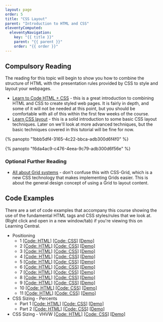 ```yaml
---
layout: page
order: 5
title: "CSS Layout"
parent: "Introduction to HTML and CSS"
eleventyComputed:
  eleventyNavigation:
    key: "{{ title }}"
    parent: "{{ parent }}"
    order: "{{ order }}"
---
```


## Compulsory Reading

The reading for this topic will begin to show you how to combine the structure of HTML with the presentation rules provided by CSS to style and layout your webpages.

-   [Learn to Code HTML + CSS](https://learn.shayhowe.com/html-css/) - this is a great introduction to combining HTML and CSS to create styled web pages. It is fairly in depth, and some of it will not be needed at this point, but you should be comfortable with all of this within the first few weeks of the course.
-   [Learn CSS layout](http://learnlayout.com/) - this is a solid introduction to some basic CSS layout techniques. Later on we'll look at more advanced techniques, but the basic techniques covered in this tutorial will be fine for now.

{% panopto "1bbb5df4-3165-4c22-bbca-adb300d6f4f0" %}

{% panopto "f6da4ac9-c476-4eea-9c79-adb300d6f56e" %}

### Optional Further Reading

-   [All about Grid systems](https://webdesign.tutsplus.com/articles/all-about-grid-systems--webdesign-14471) - don't confuse this with CSS-Grid, which is a new CSS technology that makes implementing Grids easier. This is about the general design concept of using a Grid to layout content.

## Code Examples

There are a set of code examples that accompany this course showing the use of the fundamental HTML tags and CSS styles/rules that we look at. (Right click and open in a new window/tab) if you're viewing this on Learning Central.

-   Positioning
    -   1 [[Code: HTML]](https://github.com/martinjc/introduction-to-html-and-css/blob/master/src/examples/position/1/index.html) [[Code: CSS]](https://github.com/martinjc/introduction-to-html-and-css/blob/master/src/examples/position/1/css/style.css) [[Demo]](https://martinjc.github.io/introduction-to-html-and-css/examples/position/1/)
    -   2 [[Code: HTML]](https://github.com/martinjc/introduction-to-html-and-css/blob/master/src/examples/position/2/index.html) [[Code: CSS]](https://github.com/martinjc/introduction-to-html-and-css/blob/master/src/examples/position/2/css/style.css) [[Demo]](https://martinjc.github.io/introduction-to-html-and-css/examples/position/2/)
    -   3 [[Code: HTML]](https://github.com/martinjc/introduction-to-html-and-css/blob/master/src/examples/position/3/index.html) [[Code: CSS]](https://github.com/martinjc/introduction-to-html-and-css/blob/master/src/examples/position/3/css/style.css) [[Demo]](https://martinjc.github.io/introduction-to-html-and-css/examples/position/3/)
    -   4 [[Code: HTML]](https://github.com/martinjc/introduction-to-html-and-css/blob/master/src/examples/position/4/index.html) [[Code: CSS]](https://github.com/martinjc/introduction-to-html-and-css/blob/master/src/examples/position/4/css/style.css) [[Demo]](https://martinjc.github.io/introduction-to-html-and-css/examples/position/4/)
    -   5 [[Code: HTML]](https://github.com/martinjc/introduction-to-html-and-css/blob/master/src/examples/position/5/index.html) [[Code: CSS]](https://github.com/martinjc/introduction-to-html-and-css/blob/master/src/examples/position/5/css/style.css) [[Demo]](https://martinjc.github.io/introduction-to-html-and-css/examples/position/5/)
    -   6 [[Code: HTML]](https://github.com/martinjc/introduction-to-html-and-css/blob/master/src/examples/position/6/index.html) [[Code: CSS]](https://github.com/martinjc/introduction-to-html-and-css/blob/master/src/examples/position/6/css/style.css) [[Demo]](https://martinjc.github.io/introduction-to-html-and-css/examples/position/6/)
    -   7 [[Code: HTML]](https://github.com/martinjc/introduction-to-html-and-css/blob/master/src/examples/position/7/index.html) [[Code: CSS]](https://github.com/martinjc/introduction-to-html-and-css/blob/master/src/examples/position/7/css/style.css) [[Demo]](https://martinjc.github.io/introduction-to-html-and-css/examples/position/7/)
    -   8 [[Code: HTML]](https://github.com/martinjc/introduction-to-html-and-css/blob/master/src/examples/position/8/index.html) [[Code: CSS]](https://github.com/martinjc/introduction-to-html-and-css/blob/master/src/examples/position/8/css/style.css) [[Demo]](https://martinjc.github.io/introduction-to-html-and-css/examples/position/8/)
    -   9 [[Code: HTML]](https://github.com/martinjc/introduction-to-html-and-css/blob/master/src/examples/position/9/index.html) [[Code: CSS]](https://github.com/martinjc/introduction-to-html-and-css/blob/master/src/examples/position/9/css/style.css) [[Demo]](https://martinjc.github.io/introduction-to-html-and-css/examples/position/9/)
    -   10 [[Code: HTML]](https://github.com/martinjc/introduction-to-html-and-css/blob/master/src/examples/position/10/index.html) [[Code: CSS]](https://github.com/martinjc/introduction-to-html-and-css/blob/master/src/examples/position/10/css/style.css) [[Demo]](https://martinjc.github.io/introduction-to-html-and-css/examples/position/10/)
    -   11 [[Code: HTML]](https://github.com/martinjc/introduction-to-html-and-css/blob/master/src/examples/position/11/index.html) [[Code: CSS]](https://github.com/martinjc/introduction-to-html-and-css/blob/master/src/examples/position/11/css/style.css) [[Demo]](https://martinjc.github.io/introduction-to-html-and-css/examples/position/11/)
-   CSS Sizing - Percents
    -   Part 1 [[Code: HTML]](https://github.com/martinjc/introduction-to-html-and-css/blob/master/src/examples/css-sizing/percents/1/index.html) [[Code: CSS]](https://github.com/martinjc/introduction-to-html-and-css/blob/master/src/examples/css-sizing/percents/1/css/style.css) [[Demo]](https://martinjc.github.io/introduction-to-html-and-css/examples/css-sizing/percents/1/)
    -   Part 2 [[Code: HTML]](https://github.com/martinjc/introduction-to-html-and-css/blob/master/src/examples/css-sizing/percents/2/index.html) [[Code: CSS]](https://github.com/martinjc/introduction-to-html-and-css/blob/master/src/examples/css-sizing/percents/2/css/style.css) [[Demo]](https://martinjc.github.io/introduction-to-html-and-css/examples/css-sizing/percents/2/)
-   CSS Sizing - VHVW [[Code: HTML]](https://github.com/martinjc/introduction-to-html-and-css/blob/master/src/examples/css-sizing/vhvw/index.html) [[Code: CSS]](https://github.com/martinjc/introduction-to-html-and-css/blob/master/src/examples/css-sizing/vhvw/css/style.css) [[Demo]](https://martinjc.github.io/introduction-to-html-and-css/examples/css-sizing/vhvw/)
